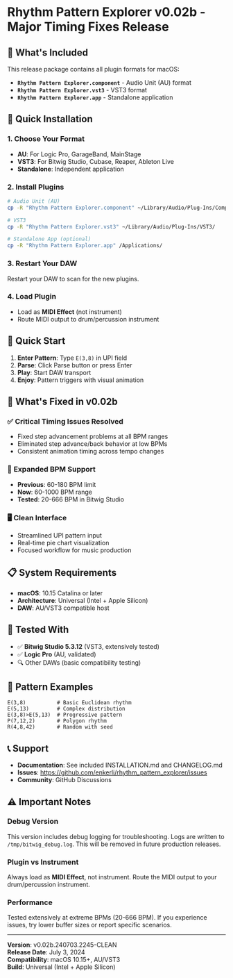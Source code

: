 # Rhythm Pattern Explorer v0.02b - Major Timing Fixes Release

## 🎉 What's Included

This release package contains all plugin formats for macOS:

- **`Rhythm Pattern Explorer.component`** - Audio Unit (AU) format
- **`Rhythm Pattern Explorer.vst3`** - VST3 format  
- **`Rhythm Pattern Explorer.app`** - Standalone application

## 🚀 Quick Installation

### 1. Choose Your Format
- **AU**: For Logic Pro, GarageBand, MainStage
- **VST3**: For Bitwig Studio, Cubase, Reaper, Ableton Live
- **Standalone**: Independent application

### 2. Install Plugins
```bash
# Audio Unit (AU)
cp -R "Rhythm Pattern Explorer.component" ~/Library/Audio/Plug-Ins/Components/

# VST3
cp -R "Rhythm Pattern Explorer.vst3" ~/Library/Audio/Plug-Ins/VST3/

# Standalone App (optional)
cp -R "Rhythm Pattern Explorer.app" /Applications/
```

### 3. Restart Your DAW
Restart your DAW to scan for the new plugins.

### 4. Load Plugin
- Load as **MIDI Effect** (not instrument)
- Route MIDI output to drum/percussion instrument

## 🎼 Quick Start

1. **Enter Pattern**: Type `E(3,8)` in UPI field
2. **Parse**: Click Parse button or press Enter  
3. **Play**: Start DAW transport
4. **Enjoy**: Pattern triggers with visual animation

## 🔧 What's Fixed in v0.02b

### ✅ **Critical Timing Issues Resolved**
- Fixed step advancement problems at all BPM ranges
- Eliminated step advance/back behavior at low BPMs
- Consistent animation timing across tempo changes

### 🎯 **Expanded BPM Support** 
- **Previous**: 60-180 BPM limit
- **Now**: 60-1000 BPM range
- **Tested**: 20-666 BPM in Bitwig Studio

### 🖥️ **Clean Interface**
- Streamlined UPI pattern input
- Real-time pie chart visualization
- Focused workflow for music production

## 📋 System Requirements

- **macOS**: 10.15 Catalina or later
- **Architecture**: Universal (Intel + Apple Silicon)
- **DAW**: AU/VST3 compatible host

## 🧪 Tested With

- ✅ **Bitwig Studio 5.3.12** (VST3, extensively tested)
- ✅ **Logic Pro** (AU, validated)
- 🔍 Other DAWs (basic compatibility testing)

## 📖 Pattern Examples

```
E(3,8)          # Basic Euclidean rhythm
E(5,13)         # Complex distribution  
E(3,8)>E(5,13)  # Progressive pattern
P(7,12,2)       # Polygon rhythm
R(4,8,42)       # Random with seed
```

## 📞 Support

- **Documentation**: See included INSTALLATION.md and CHANGELOG.md
- **Issues**: https://github.com/enkerli/rhythm_pattern_explorer/issues
- **Community**: GitHub Discussions

## ⚠️ Important Notes

### **Debug Version**
This version includes debug logging for troubleshooting. Logs are written to `/tmp/bitwig_debug.log`. This will be removed in future production releases.

### **Plugin vs Instrument**
Always load as **MIDI Effect**, not instrument. Route the MIDI output to your drum/percussion instrument.

### **Performance**
Tested extensively at extreme BPMs (20-666 BPM). If you experience issues, try lower buffer sizes or report specific scenarios.

---

**Version**: v0.02b.240703.2245-CLEAN  
**Release Date**: July 3, 2024  
**Compatibility**: macOS 10.15+, AU/VST3  
**Build**: Universal (Intel + Apple Silicon)